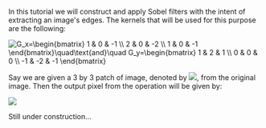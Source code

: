 In this tutorial we will construct and apply Sobel filters with the intent of extracting an image's edges. The kernels that will be used for this purpose are the following:


<img src="https://latex.codecogs.com/gif.latex?G_x=\begin{bmatrix}&space;1&space;&&space;0&space;&&space;-1&space;\\&space;2&space;&&space;0&space;&&space;-2&space;\\&space;1&space;&&space;0&space;&&space;-1&space;\end{bmatrix}\quad\text{and}\quad&space;G_y=\begin{bmatrix}&space;1&space;&&space;2&space;&&space;1&space;\\&space;0&space;&&space;0&space;&&space;0&space;\\&space;-1&space;&&space;-2&space;&&space;-1&space;\end{bmatrix}" title="G_x=\begin{bmatrix} 1 & 0 & -1 \\ 2 & 0 & -2 \\ 1 & 0 & -1 \end{bmatrix}\quad\text{and}\quad G_y=\begin{bmatrix} 1 & 2 & 1 \\ 0 & 0 & 0 \\ -1 & -2 & -1 \end{bmatrix}" />

Say we are given a 3 by 3 patch of image, denoted by <img src="https://latex.codecogs.com/gif.latex?$$A$$" />, from the original image. Then the output pixel from the operation will be given by:

<img src="https://latex.codecogs.com/gif.latex?\sqrt{G_x\big(A\big)^2+G_y\big(A\big)^2" />


Still under construction...
